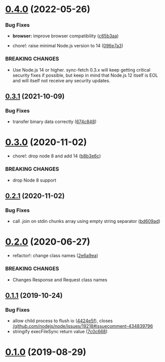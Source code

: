 # [0.4.0](https://github.com/larsgw/sync-fetch/compare/v0.3.1...v0.4.0) (2022-05-26)


### Bug Fixes

* **browser:** improve browser compatibility ([c65b3aa](https://github.com/larsgw/sync-fetch/commit/c65b3aa))


* chore!: raise minimal Node.js version to 14 ([096e7a3](https://github.com/larsgw/sync-fetch/commit/096e7a3))


### BREAKING CHANGES

* Use Node.js 14 or higher. sync-fetch 0.3.x will keep
getting critical security fixes if possible, but keep in mind that
Node.js 12 itself is EOL and will itself not receive any security
updates.



## [0.3.1](https://github.com/larsgw/sync-fetch/compare/v0.3.0...v0.3.1) (2021-10-09)


### Bug Fixes

* transfer binary data correctly ([674c848](https://github.com/larsgw/sync-fetch/commit/674c848))



# [0.3.0](https://github.com/larsgw/sync-fetch/compare/v0.2.1...v0.3.0) (2020-11-02)


* chore!: drop node 8 and add 14 ([b8b3e6c](https://github.com/larsgw/sync-fetch/commit/b8b3e6c))


### BREAKING CHANGES

* drop Node 8 support



## [0.2.1](https://github.com/larsgw/sync-fetch/compare/v0.2.0...v0.2.1) (2020-11-02)


### Bug Fixes

* call .join on stdin chunks array using empty string separator ([bd609ad](https://github.com/larsgw/sync-fetch/commit/bd609ad))



# [0.2.0](https://github.com/larsgw/sync-fetch/compare/v0.1.1...v0.2.0) (2020-06-27)


* refactor!: change class names ([2e6a9ea](https://github.com/larsgw/sync-fetch/commit/2e6a9ea))


### BREAKING CHANGES

* Changes Response and Request class names



## [0.1.1](https://github.com/larsgw/sync-fetch/compare/v0.1.0...v0.1.1) (2019-10-24)


### Bug Fixes

* allow child process to flush io ([4424e5f](https://github.com/larsgw/sync-fetch/commit/4424e5f)), closes [/github.com/nodejs/node/issues/19218#issuecomment-434839796](https://github.com//github.com/nodejs/node/issues/19218/issues/issuecomment-434839796)
* stringify execFileSync return value ([7c0c668](https://github.com/larsgw/sync-fetch/commit/7c0c668))



# [0.1.0](https://github.com/larsgw/sync-fetch/compare/6f1563e...v0.1.0) (2019-08-29)
